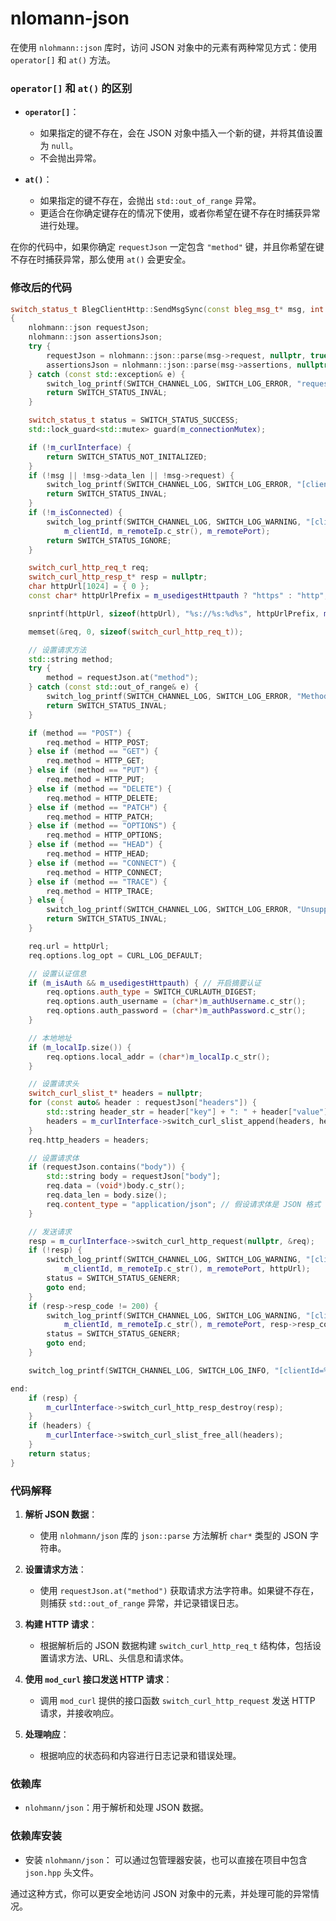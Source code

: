 # nlomann-json

在使用 `nlohmann::json` 库时，访问 JSON 对象中的元素有两种常见方式：使用 `operator[]` 和 `at()` 方法。

### `operator[]` 和 `at()` 的区别

- **`operator[]`**：
  - 如果指定的键不存在，会在 JSON 对象中插入一个新的键，并将其值设置为 `null`。
  - 不会抛出异常。

- **`at()`**：
  - 如果指定的键不存在，会抛出 `std::out_of_range` 异常。
  - 更适合在你确定键存在的情况下使用，或者你希望在键不存在时捕获异常进行处理。

在你的代码中，如果你确定 `requestJson` 一定包含 `"method"` 键，并且你希望在键不存在时捕获异常，那么使用 `at()` 会更安全。

### 修改后的代码

```cpp
switch_status_t BlegClientHttp::SendMsgSync(const bleg_msg_t* msg, int timeout)
{
    nlohmann::json requestJson;
    nlohmann::json assertionsJson;
    try {
        requestJson = nlohmann::json::parse(msg->request, nullptr, true);
        assertionsJson = nlohmann::json::parse(msg->assertions, nullptr, true);
    } catch (const std::exception& e) {
        switch_log_printf(SWITCH_CHANNEL_LOG, SWITCH_LOG_ERROR, "request or assertions json invalid\n");
        return SWITCH_STATUS_INVAL;
    }

    switch_status_t status = SWITCH_STATUS_SUCCESS;
    std::lock_guard<std::mutex> guard(m_connectionMutex);

    if (!m_curlInterface) {
        return SWITCH_STATUS_NOT_INITALIZED;
    }
    if (!msg || !msg->data_len || !msg->request) {
        switch_log_printf(SWITCH_CHANNEL_LOG, SWITCH_LOG_ERROR, "[clientId=%u][%s:%d]SendMsgSync failed,msg or data is null\n", m_clientId, m_remoteIp.c_str(), m_remotePort);
        return SWITCH_STATUS_INVAL;
    }
    if (!m_isConnected) {
        switch_log_printf(SWITCH_CHANNEL_LOG, SWITCH_LOG_WARNING, "[clientId=%u][%s:%d]SendMsgSync failed,m_isConnected=false\n",
            m_clientId, m_remoteIp.c_str(), m_remotePort);
        return SWITCH_STATUS_IGNORE;
    }

    switch_curl_http_req_t req;
    switch_curl_http_resp_t* resp = nullptr;
    char httpUrl[1024] = { 0 };
    const char* httpUrlPrefix = m_usedigestHttpauth ? "https" : "http";

    snprintf(httpUrl, sizeof(httpUrl), "%s://%s:%d%s", httpUrlPrefix, m_remoteIp.c_str(), m_remotePort, m_httpPath.c_str());

    memset(&req, 0, sizeof(switch_curl_http_req_t));

    // 设置请求方法
    std::string method;
    try {
        method = requestJson.at("method");
    } catch (const std::out_of_range& e) {
        switch_log_printf(SWITCH_CHANNEL_LOG, SWITCH_LOG_ERROR, "Method not found in request JSON\n");
        return SWITCH_STATUS_INVAL;
    }

    if (method == "POST") {
        req.method = HTTP_POST;
    } else if (method == "GET") {
        req.method = HTTP_GET;
    } else if (method == "PUT") {
        req.method = HTTP_PUT;
    } else if (method == "DELETE") {
        req.method = HTTP_DELETE;
    } else if (method == "PATCH") {
        req.method = HTTP_PATCH;
    } else if (method == "OPTIONS") {
        req.method = HTTP_OPTIONS;
    } else if (method == "HEAD") {
        req.method = HTTP_HEAD;
    } else if (method == "CONNECT") {
        req.method = HTTP_CONNECT;
    } else if (method == "TRACE") {
        req.method = HTTP_TRACE;
    } else {
        switch_log_printf(SWITCH_CHANNEL_LOG, SWITCH_LOG_ERROR, "Unsupported HTTP method: %s\n", method.c_str());
        return SWITCH_STATUS_INVAL;
    }

    req.url = httpUrl;
    req.options.log_opt = CURL_LOG_DEFAULT;

    // 设置认证信息
    if (m_isAuth && m_usedigestHttpauth) { // 开启摘要认证
        req.options.auth_type = SWITCH_CURLAUTH_DIGEST;
        req.options.auth_username = (char*)m_authUsername.c_str();
        req.options.auth_password = (char*)m_authPassword.c_str();
    }

    // 本地地址
    if (m_localIp.size()) {
        req.options.local_addr = (char*)m_localIp.c_str();
    }

    // 设置请求头
    switch_curl_slist_t* headers = nullptr;
    for (const auto& header : requestJson["headers"]) {
        std::string header_str = header["key"] + ": " + header["value"];
        headers = m_curlInterface->switch_curl_slist_append(headers, header_str.c_str());
    }
    req.http_headers = headers;

    // 设置请求体
    if (requestJson.contains("body")) {
        std::string body = requestJson["body"];
        req.data = (void*)body.c_str();
        req.data_len = body.size();
        req.content_type = "application/json"; // 假设请求体是 JSON 格式
    }

    // 发送请求
    resp = m_curlInterface->switch_curl_http_request(nullptr, &req);
    if (!resp) {
        switch_log_printf(SWITCH_CHANNEL_LOG, SWITCH_LOG_WARNING, "[clientId=%u][%s:%d]SendMsgSync failed,switch_curl_http_request return null,url=%s\n",
            m_clientId, m_remoteIp.c_str(), m_remotePort, httpUrl);
        status = SWITCH_STATUS_GENERR;
        goto end;
    }
    if (resp->resp_code != 200) {
        switch_log_printf(SWITCH_CHANNEL_LOG, SWITCH_LOG_WARNING, "[clientId=%u][%s:%d]SendMsgSync failed,switch_curl_http_request return %ld,url=%s\n",
            m_clientId, m_remoteIp.c_str(), m_remotePort, resp->resp_code, httpUrl);
        status = SWITCH_STATUS_GENERR;
        goto end;
    }

    switch_log_printf(SWITCH_CHANNEL_LOG, SWITCH_LOG_INFO, "[clientId=%u][%s:%d]BlegClientHttp::SendMsgSync:%.*s\n", m_clientId, m_remoteIp.c_str(), m_remotePort, msg->data_len, msg->request);

end:
    if (resp) {
        m_curlInterface->switch_curl_http_resp_destroy(resp);
    }
    if (headers) {
        m_curlInterface->switch_curl_slist_free_all(headers);
    }
    return status;
}
```

### 代码解释

1. **解析 JSON 数据**：
   - 使用 `nlohmann/json` 库的 `json::parse` 方法解析 `char*` 类型的 JSON 字符串。

2. **设置请求方法**：
   - 使用 `requestJson.at("method")` 获取请求方法字符串。如果键不存在，则捕获 `std::out_of_range` 异常，并记录错误日志。

3. **构建 HTTP 请求**：
   - 根据解析后的 JSON 数据构建 `switch_curl_http_req_t` 结构体，包括设置请求方法、URL、头信息和请求体。

4. **使用 `mod_curl` 接口发送 HTTP 请求**：
   - 调用 `mod_curl` 提供的接口函数 `switch_curl_http_request` 发送 HTTP 请求，并接收响应。

5. **处理响应**：
   - 根据响应的状态码和内容进行日志记录和错误处理。

### 依赖库

- `nlohmann/json`：用于解析和处理 JSON 数据。

### 依赖库安装

- 安装 `nlohmann/json`：
  可以通过包管理器安装，也可以直接在项目中包含 `json.hpp` 头文件。

通过这种方式，你可以更安全地访问 JSON 对象中的元素，并处理可能的异常情况。